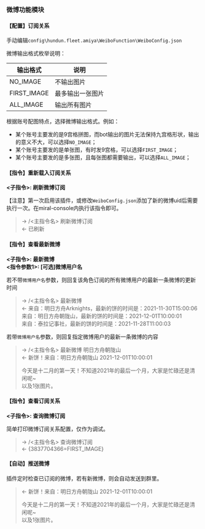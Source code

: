 ### 微博功能模块

#### 【配置】订阅关系

手动编辑`config\hundun.fleet.amiya\WeiboFunction\WeiboConfig.json`

微博输出格式枚举说明：

|输出格式|说明|
|----|----|
|NO_IMAGE|不输出图片|
|FIRST_IMAGE|最多输出一张图片|
|ALL_IMAGE|输出所有图片|

根据账号配图特点，选择微博输出格式。例如：
- 某个账号主要发的是9宫格拼图，而bot输出的图片无法保持九宫格形状，输出的意义不大，可以选择`NO_IMAGE`；
- 某个账号主要发的是单张图，有时发9宫格，可以选择`FIRST_IMAGE`；
- 某个账号主要发的是多张图，且每张图都需要输出，可以选择`ALL_IMAGE`；

#### 【指令】重新载入订阅关系

**<子指令>: 刷新微博订阅**  

【注意】第一次启用该插件，或修改`WeiboConfig.json`添加了新的微博uid后需要执行一次。在miral-console内执行该指令即可。

>  -> /<主指令名> 刷新微博订阅  
> <- 已刷新

#### 【指令】查看最新微博

**<子指令>: 最新微博**  
**<指令参数1>: [可选]微博用户名**

若不带`微博用户名`参数，则回复该角色订阅的所有微博用户的最新一条微博的更新时间

>  -> /<主指令名> 最新微博  
> <- 来自：明日方舟Arknights，最新的饼的时间是：2021-11-30T15:00:06  
>    来自：明日方舟朝陇山，最新的饼的时间是：2021-12-01T10:00:01  
>    来自：泰拉记事社，最新的饼的时间是：2021-11-28T11:00:03  

若带`微博用户名`参数，则回复指定微博用户的最新一条微博的内容

>  -> /<主指令名> 最新微博 明日方舟朝陇山  
> <- 新饼！来自：明日方舟朝陇山 2021-12-01T10:00:01  
>    
>   
> 今天是十二月的第一天！不知道2021年的最后一个月，大家是忙碌还是清闲呢~   
> 以及1张图片。   

#### 【指令】查看订阅关系

**<子指令>: 查询微博订阅**  

简单打印微博订阅关系配置，仅作为调试。

>  -> /<主指令名> 查询微博订阅  
> <- {3837704366=FIRST_IMAGE}

#### 【自动】推送微博

插件定时检查已订阅的微博，若有新微博，则会自动发送到群里。

> <- 新饼！来自：明日方舟朝陇山 2021-12-01T10:00:01  
>   
>   
> 今天是十二月的第一天！不知道2021年的最后一个月，大家是忙碌还是清闲呢~   
> 以及1张图片。  